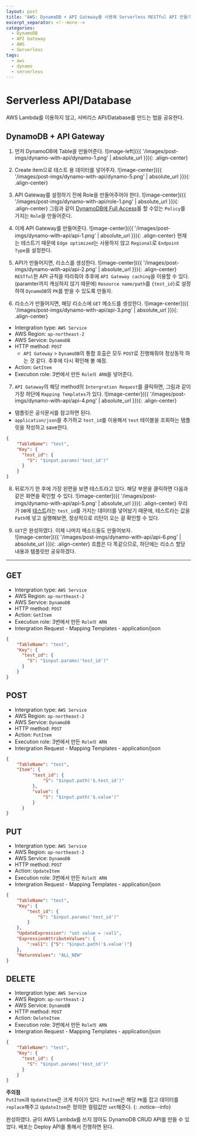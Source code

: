 ```yaml
---
layout: post
title: "AWS: DynamoDB + API Gateway를 사용해 Serverless RESTful API 만들기"
excerpt_separator: <!--more-->
categories:
  - DynamoDB
  - API Gateway
  - AWS
  - Serverless
tags: 
  - aws 
  - dynamo
  - serverless
---
```


# Serverless API/Database
AWS Lambda를 이용하지 않고, 서버리스 API/Database를 만드는 법을 공유한다.


## DynamoDB + API Gateway

1. 먼저 DynamoDB에 Table을 만들어준다.
![image-left]({{ '/images/post-imgs/dynamo-with-api/dynamo-1.png' | absolute_url }}){: .align-center}

2. Create item으로 테스트 용 데이터를 넣어주자.
![image-center]({{ '/images/post-imgs/dynamo-with-api/dynamo-5.png' | absolute_url }}){: .align-center}
<!--more-->

3. API Gateway를 설정하기 전에 Role을 만들어주어야 한다.
![image-center]({{ '/images/post-imgs/dynamo-with-api/role-1.png' | absolute_url }}){: .align-center}
그림과 같이 <U>DynamoDB에 Full Access</U>를 할 수있는 `Policy`를 가지는 `Role`을 만들어준다.

4. 이제 API Gateway를 만들어준다.
![image-center]({{ '/images/post-imgs/dynamo-with-api/api-1.png' | absolute_url }}){: .align-center}
현재는 테스트기 때문에 `Edge optimized`는 사용하지 않고 `Regional`로  `Endpoint Type`을 설정한다.

5. API가 만들어지면, 리소스를 생성한다.
![image-center]({{ '/images/post-imgs/dynamo-with-api/api-2.png' | absolute_url }}){: .align-center}
`RESTful`한 API 규칙을 따라줘야 추후에 `API Gateway caching`을 이용할 수 있다. (paramter까지 캐싱하지 않기 때문에)
`Resource name/path`를 `{test_id}`로 설정하여 `DynamoDB`의 `PK`를 받을 수 있도록 만들자.

6. 리소스가 만들어지면, 해당 리소스에 `GET` 메소드를 생성한다.
![image-center]({{ '/images/post-imgs/dynamo-with-api/api-3.png' | absolute_url }}){: .align-center}
* Intergration type: `AWS Service`
* AWS Region: `ap-northeast-2`
* AWS Service: `DynamoDB`
* HTTP method: `POST`
  - `API Gateway` > `DynamoDB`의 통합 호출은 모두 `POST`로 진행해줘야 정상동작 하는 것 같다. 추후에 다시 확인해 볼 예정.
* Action: `GetItem`
* Execution role: 3번에서 만든 `Role의 ARN`을 넣어준다.

7. `API Gateway`의 해당 method의  `Intergration Request`를 클릭하면, 그림과 같이 가장 하단에 `Mapping Templates`가 있다.
![image-center]({{ '/images/post-imgs/dynamo-with-api/api-4.png' | absolute_url }}){: .align-center}
* 템플릿은 공식문서를 참고하면 된다.
* `application/json`을 추가하고 `test_id`를 이용해서 `test` 테이블을 조회하는 탬플릿을 작성하고 save한다.
```json
{ 
    "TableName": "test",
    "Key": {
      "test_id": { 
        "S": "$input.params('test_id')"
      }
    }
}
```

8. 뒤로가기 한 후에 가장 왼편을 보면 테스트라고 있다. 해당 부분을 클릭하면 다음과 같은 화면을 확인할 수 있다.
![image-center]({{ '/images/post-imgs/dynamo-with-api/api-5.png' | absolute_url }}){: .align-center}
우리가 `DB`에 <U>테스트</U>라는 `test_id`를 가지는 데이터를 넣어놨기 때문에, 테스트라는 값을 `Path`에 넣고 실행해보면, 정상적으로 리턴이 오는 걸 확인할 수 있다.

9. `GET`은 완성하였다. 이제 나머지 메소드들도 만들어보자.  
![image-center]({{ '/images/post-imgs/dynamo-with-api/api-6.png' | absolute_url }}){: .align-center}
흐름은 다 똑같으므로, 하단에는 리소스 할당 내용과 템플릿만 공유하겠다.

---

## GET
* Intergration type: `AWS Service`
* AWS Region: `ap-northeast-2`
* AWS Service: `DynamoDB`
* HTTP method: `POST`
* Action: `GetItem`
* Execution role: 3번에서 만든 `Role의 ARN`
* Intergration Request - Mapping Templates - application/json
```json
{ 
    "TableName": "test",
    "Key": {
      "test_id": { 
        "S": "$input.params('test_id')"
      }
    }
}
```

## POST
* Intergration type: `AWS Service`
* AWS Region: `ap-northeast-2`
* AWS Service: `DynamoDB`
* HTTP method: `POST`
* Action: `PutItem`
* Execution role: 3번에서 만든 `Role의 ARN`
* Intergration Request - Mapping Templates - application/json
```json
{ 
    "TableName": "test",
    "Item": {
          "test_id": {
              "S": "$input.path('$.test_id')"
          },
          "value": {
              "S": "$input.path('$.value')"
          }
      }
}
```

## PUT
* Intergration type: `AWS Service`
* AWS Region: `ap-northeast-2`
* AWS Service: `DynamoDB`
* HTTP method: `POST`
* Action: `UpdateItem`
* Execution role: 3번에서 만든 `Role의 ARN`
* Intergration Request - Mapping Templates - application/json
```json
{
    "TableName": "test",
    "Key": {
        "test_id": {
            "S": "$input.params('test_id')"
        }
    },
    "UpdateExpression": "set value = :val1",
    "ExpressionAttributeValues": {
        ":val1": {"S": "$input.path('$.value')"}
    },
    "ReturnValues": "ALL_NEW"
}
```

## DELETE
* Intergration type: `AWS Service`
* AWS Region: `ap-northeast-2`
* AWS Service: `DynamoDB`
* HTTP method: `POST`
* Action: `DeleteItem`
* Execution role: 3번에서 만든 `Role의 ARN`
* Intergration Request - Mapping Templates - application/json
```json
{ 
    "TableName": "test",
    "Key": {
      "test_id": { 
        "S": "$input.params('test_id')"
      }
    }
}
```

**주의점** <br/>
`PutItem`과 `UpdateItem`은 크게 차이가 있다. `PutItem`은 해당 `PK`를 잡고 데이터를 `replace`해주고 `UpdateItem`은 정의한 컬럼값만 `set`해준다.
{: .notice--info}


완성하였다. 굳이 AWS Lambda를 쓰지 않아도 DynamoDB CRUD API를 만들 수 있었다.
배포는 Deploy API를 통해서 진행하면 된다.
